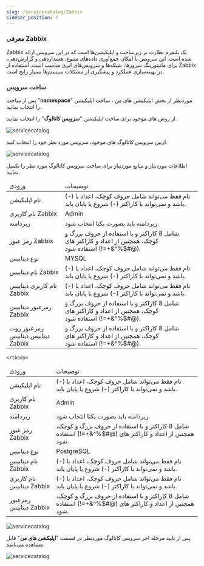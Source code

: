```yaml
---
slug: /servicecatalog/Zabbix
sidebar_position: 7
---
```



### معرفی Zabbix

Zabbix یک پلتفرم نظارت بر زیرساخت و اپلیکیشن‌ها است که در این سرویس ارائه شده است. این سرویس با امکان جمع‌آوری داده‌های متنوع، هشداردهی و گزارش‌دهی، برای مانیتورینگ سرورها، شبکه‌ها و سرویس‌های ابری مناسب است. استفاده از Zabbix در بهینه‌سازی عملکرد و پیشگیری از مشکلات سیستم‌ها بسیار رایج است.


### ساخت سرویس
پس از ساخت "**namespace**" موردنظر از بخش اپلیکیشن های من ، ساخت اپلیکیشن را انتخاب نمایید.

از روش های موجود برای ساخت اپلیکیشن "**سرویس کاتالوگ**" را انتخاب نمایید.

![servicecatalog](/img/servicecatalog/servicecatalog00.png)

ازبین سرویس کاتالوگ های موجود، سرویس مورد نظر خود را انتخاب کنید.

![servicecatalog](/img/servicecatalog/servicecatalog000.png)

اطلاعات موردنیاز و منابع موردنیاز برای ساخت سرویس کاتالوگ مورد نظر را تکمیل نمایید.



<table>
    <thead>
        <tr>
            <td>ورودی</td>
            <td>توضیحات</td>
        </tr>
    </thead>
    <tbody>
        <tr>
            <td>نام اپلیکیشن</td>
            <td>نام فقط می‌تواند شامل حروف کوچک، اعداد یا (-) باشد و نمی‌تواند با کاراکتر (-) شروع یا پایان یابد.</td>
        </tr>
                <tr>
            <td>نام کاربری Zabbix</td>
            <td>Admin</td>
        </tr>
                        <tr>
            <td>زیردامنه</td>
            <td>زیردامنه باید بصورت یکتا انتخاب شود.</td>
        </tr>
                        <tr>
            <td>رمز عبور Zabbix</td>
            <td>شامل 8 کاراکتر و با استفاده از حروف بزرگ و کوچک، همچنین از اعداد و کاراکتر های (@#$%^&+=!) استفاده شود.</td>
        </tr>
           <tr>
            <td>نوع دیتابیس</td>
            <td>MYSQL</td>
        </tr>
               <tr>
            <td>نام دیتابیس Zabbix</td>
            <td>نام فقط می‌تواند شامل حروف کوچک، اعداد یا (-) باشد و نمی‌تواند با کاراکتر (-) شروع یا پایان یابد. </td>
        </tr>
          <tr>
            <td>نام کاربری دیتابیس Zabbix</td>
            <td>نام فقط می‌تواند شامل حروف کوچک، اعداد یا (-) باشد و نمی‌تواند با کاراکتر (-) شروع یا پایان یابد. </td>
        </tr>
          <tr>
            <td>رمزعبور  دیتابیس Zabbix</td>
               <td>شامل 8 کاراکتر و با استفاده از حروف بزرگ و کوچک، همچنین از اعداد و کاراکتر های (@#$%^&+=!) استفاده شود.</td>
        </tr>
          <tr>
            <td>رمزعبور روت دیتابیس دیتابیس Zabbix</td>
               <td>شامل 8 کاراکتر و با استفاده از حروف بزرگ و کوچک، همچنین از اعداد و کاراکتر های (@#$%^&+=!) استفاده شود.</td>
        </tr>
    </tbody>
</table> 

<table>
    <thead>
        <tr>
            <td>ورودی</td>
            <td>توضیحات</td>
        </tr>
    </thead>
    <tbody>
        <tr>
            <td>نام اپلیکیشن</td>
            <td>نام فقط می‌تواند شامل حروف کوچک، اعداد یا (-) باشد و نمی‌تواند با کاراکتر (-) شروع یا پایان یابد.</td>
        </tr>
                <tr>
            <td>نام کاربری Zabbix</td>
            <td>Admin</td>
        </tr>
                        <tr>
            <td>زیردامنه</td>
            <td>زیردامنه باید بصورت یکتا انتخاب شود.</td>
        </tr>
                        <tr>
            <td>رمز عبور Zabbix</td>
            <td>شامل 8 کاراکتر و با استفاده از حروف بزرگ و کوچک، همچنین از اعداد و کاراکتر های (@#$%^&+=!) استفاده شود.</td>
        </tr>
           <tr>
            <td>نوع دیتابیس</td>
            <td>PostgreSQL</td>
        </tr>
               <tr>
            <td>نام دیتابیس Zabbix</td>
            <td>نام فقط می‌تواند شامل حروف کوچک، اعداد یا (-) باشد و نمی‌تواند با کاراکتر (-) شروع یا پایان یابد. </td>
        </tr>
          <tr>
            <td>نام کاربری دیتابیس Zabbix</td>
            <td>نام فقط می‌تواند شامل حروف کوچک، اعداد یا (-) باشد و نمی‌تواند با کاراکتر (-) شروع یا پایان یابد. </td>
        </tr>
          <tr>
            <td>رمزعبور  دیتابیس Zabbix</td>
               <td>شامل 8 کاراکتر و با استفاده از حروف بزرگ و کوچک، همچنین از اعداد و کاراکتر های (@#$%^&+=!) استفاده شود.</td>
        </tr>
        
    </tbody>
</table>

![servicecatalog](/img/servicecatalog/servicecatalog47.png)

 پس از تایید مرحله اخر سرویس کاتالوگ موردنظر در قسمت "**اپلیکشن های من**" قابل مشاهده می‌باشد.
 
 ![servicecatalog](/img/servicecatalog/servicecatalog48.png)
